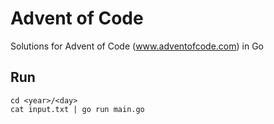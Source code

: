 # Advent of Code
Solutions for Advent of Code (www.adventofcode.com) in Go

## Run
```
cd <year>/<day>
cat input.txt | go run main.go
```
